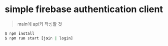 # simple firebase authentication client

> main에 api키 작성할 것

```sh
$ npm install
$ npm run start [join | login]
```
